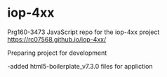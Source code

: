 # iop-4xx
Prg160-3473 JavaScript repo for the iop-4xx project
https://rc07568.github.io/iop-4xx/

Preparing project for development

-added html5-boilerplate_v7.3.0 files for appliction
